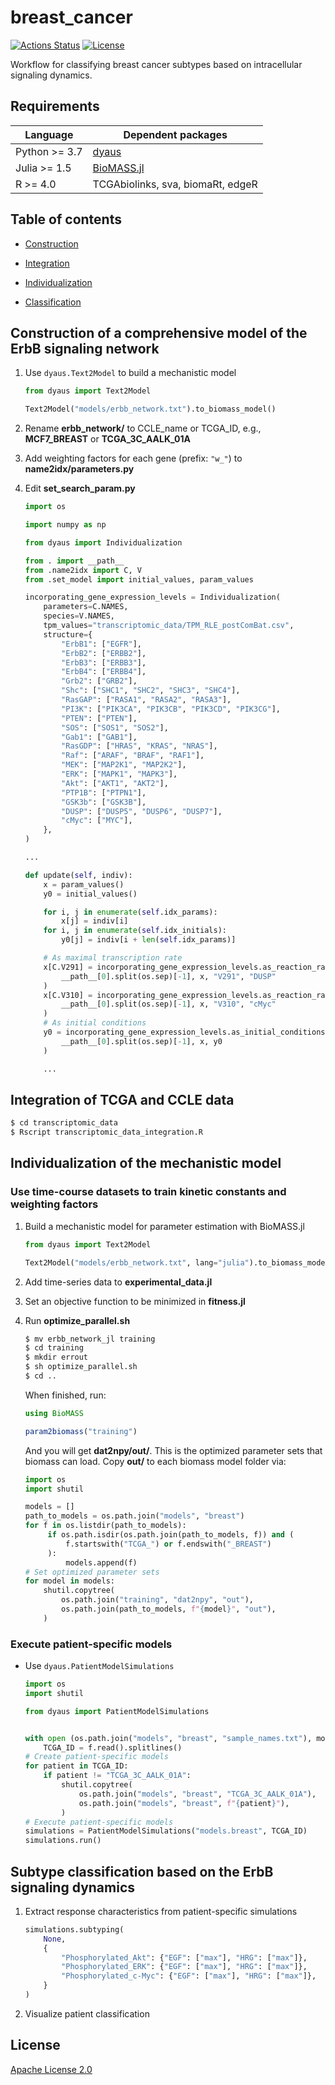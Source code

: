 # breast_cancer

[![Actions Status](https://github.com/dyaus-dev/breast_cancer/workflows/Tests/badge.svg)](https://github.com/dyaus-dev/breast_cancer/actions)
[![License](https://img.shields.io/badge/License-Apache%202.0-green.svg)](https://github.com/dyaus-dev/breast_cancer/blob/master/LICENSE)

Workflow for classifying breast cancer subtypes based on intracellular signaling dynamics.

## Requirements

| Language      | Dependent packages                                 |
| ------------- | -------------------------------------------------- |
| Python >= 3.7 | [dyaus](https://github.com/dyaus-dev/dyaus)        |
| Julia >= 1.5  | [BioMASS.jl](https://github.com/himoto/BioMASS.jl) |
| R >= 4.0      | TCGAbiolinks, sva, biomaRt, edgeR                  |

## Table of contents

- [Construction](#construction-of-a-comprehensive-model-of-the-ErbB-signaling-network)

- [Integration](#integration-of-tcga-and-ccle-data)

- [Individualization](#individualization-of-the-mechanistic-model)

- [Classification](#subtype-classification-based-on-the-ErbB-signaling-dynamics)

## Construction of a comprehensive model of the ErbB signaling network

1. Use `dyaus.Text2Model` to build a mechanistic model

   ```python
   from dyaus import Text2Model

   Text2Model("models/erbb_network.txt").to_biomass_model()
   ```

1. Rename **erbb_network/** to CCLE_name or TCGA_ID, e.g., **MCF7_BREAST** or **TCGA_3C_AALK_01A**

1. Add weighting factors for each gene (prefix: `"w_"`) to **name2idx/parameters.py**

1. Edit **set_search_param.py**

   ```python
   import os

   import numpy as np

   from dyaus import Individualization

   from . import __path__
   from .name2idx import C, V
   from .set_model import initial_values, param_values

   incorporating_gene_expression_levels = Individualization(
       parameters=C.NAMES,
       species=V.NAMES,
       tpm_values="transcriptomic_data/TPM_RLE_postComBat.csv",
       structure={
           "ErbB1": ["EGFR"],
           "ErbB2": ["ERBB2"],
           "ErbB3": ["ERBB3"],
           "ErbB4": ["ERBB4"],
           "Grb2": ["GRB2"],
           "Shc": ["SHC1", "SHC2", "SHC3", "SHC4"],
           "RasGAP": ["RASA1", "RASA2", "RASA3"],
           "PI3K": ["PIK3CA", "PIK3CB", "PIK3CD", "PIK3CG"],
           "PTEN": ["PTEN"],
           "SOS": ["SOS1", "SOS2"],
           "Gab1": ["GAB1"],
           "RasGDP": ["HRAS", "KRAS", "NRAS"],
           "Raf": ["ARAF", "BRAF", "RAF1"],
           "MEK": ["MAP2K1", "MAP2K2"],
           "ERK": ["MAPK1", "MAPK3"],
           "Akt": ["AKT1", "AKT2"],
           "PTP1B": ["PTPN1"],
           "GSK3b": ["GSK3B"],
           "DUSP": ["DUSP5", "DUSP6", "DUSP7"],
           "cMyc": ["MYC"],
       },
   )

   ...

   def update(self, indiv):
       x = param_values()
       y0 = initial_values()

       for i, j in enumerate(self.idx_params):
           x[j] = indiv[i]
       for i, j in enumerate(self.idx_initials):
           y0[j] = indiv[i + len(self.idx_params)]

       # As maximal transcription rate
       x[C.V291] = incorporating_gene_expression_levels.as_reaction_rate(
           __path__[0].split(os.sep)[-1], x, "V291", "DUSP"
       )
       x[C.V310] = incorporating_gene_expression_levels.as_reaction_rate(
           __path__[0].split(os.sep)[-1], x, "V310", "cMyc"
       )
       # As initial conditions
       y0 = incorporating_gene_expression_levels.as_initial_conditions(
           __path__[0].split(os.sep)[-1], x, y0
       )

       ...
   ```

## Integration of TCGA and CCLE data

```bash
$ cd transcriptomic_data
$ Rscript transcriptomic_data_integration.R
```

## Individualization of the mechanistic model

### Use time-course datasets to train kinetic constants and weighting factors

1. Build a mechanistic model for parameter estimation with BioMASS.jl

   ```python
   from dyaus import Text2Model

   Text2Model("models/erbb_network.txt", lang="julia").to_biomass_model()
   ```

1. Add time-series data to **experimental_data.jl**

1. Set an objective function to be minimized in **fitness.jl**

1. Run **optimize_parallel.sh**

   ```bash
   $ mv erbb_network_jl training
   $ cd training
   $ mkdir errout
   $ sh optimize_parallel.sh
   $ cd ..
   ```

   When finished, run:

   ```julia
   using BioMASS

   param2biomass("training")
   ```

   And you will get **dat2npy/out/**. This is the optimized parameter sets that biomass can load.
   Copy **out/** to each biomass model folder via:

   ```python
   import os
   import shutil

   models = []
   path_to_models = os.path.join("models", "breast")
   for f in os.listdir(path_to_models):
        if os.path.isdir(os.path.join(path_to_models, f)) and (
            f.startswith("TCGA_") or f.endswith("_BREAST")
        ):
            models.append(f)
   # Set optimized parameter sets
   for model in models:
       shutil.copytree(
           os.path.join("training", "dat2npy", "out"),
           os.path.join(path_to_models, f"{model}", "out"),
       )
   ```

### Execute patient-specific models

- Use `dyaus.PatientModelSimulations`

  ```python
  import os
  import shutil

  from dyaus import PatientModelSimulations


  with open (os.path.join("models", "breast", "sample_names.txt"), mode="r") as f:
      TCGA_ID = f.read().splitlines()
  # Create patient-specific models
  for patient in TCGA_ID:
      if patient != "TCGA_3C_AALK_01A":
          shutil.copytree(
              os.path.join("models", "breast", "TCGA_3C_AALK_01A"),
              os.path.join("models", "breast", f"{patient}"),
          )
  # Execute patient-specific models
  simulations = PatientModelSimulations("models.breast", TCGA_ID)
  simulations.run()
  ```

## Subtype classification based on the ErbB signaling dynamics

1. Extract response characteristics from patient-specific simulations

   ```python
   simulations.subtyping(
       None,
       {
           "Phosphorylated_Akt": {"EGF": ["max"], "HRG": ["max"]},
           "Phosphorylated_ERK": {"EGF": ["max"], "HRG": ["max"]},
           "Phosphorylated_c-Myc": {"EGF": ["max"], "HRG": ["max"]},
       }
   )
   ```

1. Visualize patient classification

## License

[Apache License 2.0](https://github.com/dyaus-dev/dyaus/blob/master/LICENSE)
